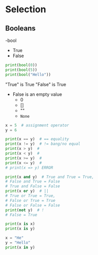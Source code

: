 # Selection

## Booleans

-bool

- True
- False

```py
print(bool(0))
print(bool(5))
print(bool("Hello"))
```

"True" is True
"False" is True

- False is an empty value
  - 0
  - []
  - ""
  - `None`

```py
x = 5  # assignment operator
y = 6

print(x == y)  # == equality
print(x != y)  # != bang/no equal
print(x > y)  #
print(x < y)  #
print(x >= y)  #
print(x <= y)  #
# print(x => y) ERROR

print(x and y)  # True and True = True,
# False and True = False
# True and False = False
print(x or y)  # ||
# True or True = True,
# False or True = True
# False or False = False
print(not y)  # !
# False = True

print(x is x)
print(x is y)

x = "He"
y = "Hello"
print(x in y)
```
